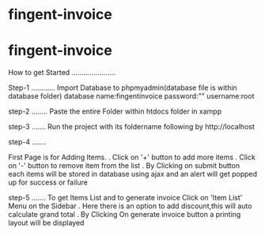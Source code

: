 # fingent-invoice

# fingent-invoice

How to get Started
......................
 
Step-1
............ 
Import Database to phpmyadmin(database file is within database folder)
database name:fingentinvoice
password:""
username:root

step-2
........
Paste the entire Folder within htdocs folder in xampp

step-3
.......
Run the project with its foldername following by http://localhost

step-4
.......

First Page is for Adding Items.
. Click on '+' button to add more items
. Click on '-' button to remove item from the list
. By Clicking on submit button each items will be stored in database using ajax and an
  alert will get popped up for success or failure

step-5
.......
To get Items List and to generate invoice Click on 'Item List' Menu on the Sidebar
. Here there is an option to add discount,this will auto calculate grand total
. By Clicking On generate invoice button a printing layout will be displayed

